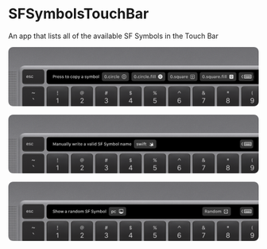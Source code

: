 # SFSymbolsTouchBar
An app that lists all of the available SF Symbols in the Touch Bar

![](https://raw.githubusercontent.com/baranonen/SFSymbolsTouchBar/main/Assets/DiscoverSymbols.png)

![](https://raw.githubusercontent.com/baranonen/SFSymbolsTouchBar/main/Assets/FindSymbol.png)

![](https://raw.githubusercontent.com/baranonen/SFSymbolsTouchBar/main/Assets/RandomSymbol.png)
